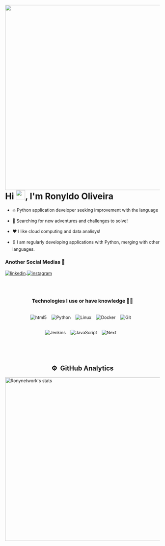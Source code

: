 <img align="right" height="600em" padding="1"
src="https://raw.githubusercontent.com/gist/Ronynetwork/d5becf10e172aa880d25c676935fb95f/raw/d6e6c2922626d0473a01cc2b66f3b06c5f0f4934/githubcard.svg"/>

# Hi <img src="https://raw.githubusercontent.com/kaueMarques/kaueMarques/master/hi.gif" height="30px">, I'm Ronyldo Oliveira <br>

- 🔥 Python application developer seeking improvement with the language 
<br><br>
- 🔎 Searching for new adventures and challenges to solve!
  <br><br>
- ❤ I like cloud computing and data analisys!
  <br><br>
- 🔃 I am regularly developing applications with Python, merging with other languages.
  <br>
### **Another Social Medias** 📱
<a href="https://www.linkedin.com/in/ronyldo-oliveira/" target="_blank">
  <img align="center" src="https://img.shields.io/badge/-Ronyldo Oliveira-05122A?style=flat&logo=Linkedin" alt="linkedin"/>
</a>
<a href="https://instagram.com/ronyooliveira_" target="_blank">
 <img align="center" src="https://img.shields.io/badge/-ronyooliveira-05122A?style=flat&logo=instagram" alt="instagram"/>
</a>

<br><br>

<div align='center' >
  
### **Technologies I use or have knowledge** 👨‍💻
<br>
<img align="center" alt= "html5" src="https://img.shields.io/badge/HTML5-E34F26?style=for-the-badge&logo=html5&logoColor=white"/>   &nbsp;&nbsp;
<img align="center" alt= "Python" src="https://img.shields.io/badge/Python-3776AB?style=for-the-badge&logo=python&logoColor=white"/>   &nbsp;&nbsp;
<img align="center" alt= "Linux" src="https://img.shields.io/badge/Linux-FCC624?style=for-the-badge&logo=linux&logoColor=black"/>   &nbsp;&nbsp;
<img align="center" alt= "Docker" src="https://img.shields.io/badge/Docker-2496ED?style=for-the-badge&logo=docker&logoColor=white"/>  &nbsp;&nbsp;
<img align="center" alt= "Git" src="https://img.shields.io/badge/Git-F05032?style=for-the-badge&logo=git&logoColor=white"/>  &nbsp;&nbsp;
<br><br>
<p align='center'>
  <img align="center" alt= "Jenkins" src="https://img.shields.io/badge/Jenkins-c26d18?style=for-the-badge&logo=jenkins&logoColor=black"/>  &nbsp;&nbsp;
  <img align="center" alt= "JavaScript" src="https://img.shields.io/badge/JavaScript-f9ff33?style=for-the-badge&logo=JavaScript&logoColor=black"/>  &nbsp;&nbsp;
  <img align="center" alt= "Next" src="https://img.shields.io/badge/Next.js-202020?style=for-the-badge&logo=nextdotjs&logoColor=white"/>    &nbsp;&nbsp;
</p>
<br>
  
<div><br><br>
  
## ⚙️ &nbsp;GitHub Analytics

<p align="left">
<img width="530em" src="https://github-readme-stats.vercel.app/api?username=Ronynetwork&show_icons=true&theme=vision-friendly-dark" alt="Ronynetwork's stats"/>
</p>
